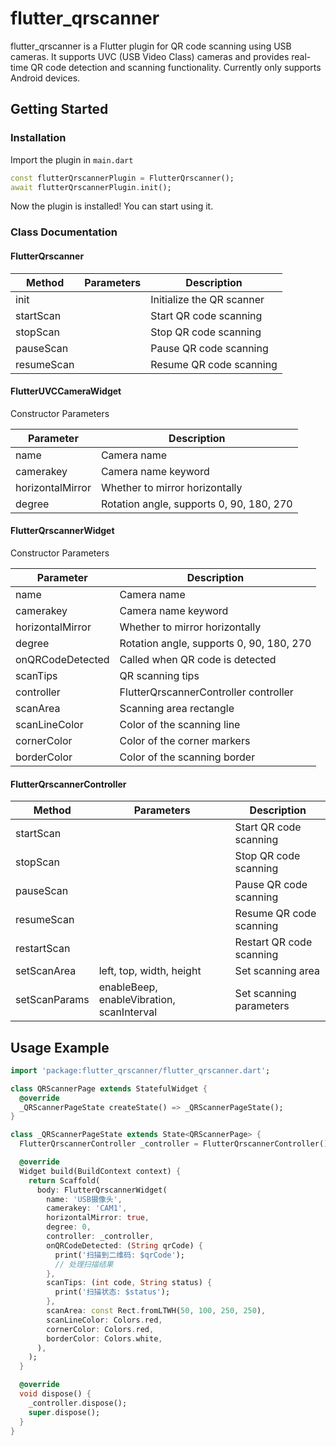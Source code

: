 # flutter_qrscanner

flutter_qrscanner is a Flutter plugin for QR code scanning using USB cameras. It supports UVC (USB Video Class) cameras and provides real-time QR code detection and scanning functionality. Currently only supports Android devices.

## Getting Started

### Installation
Import the plugin in ```main.dart```
```dart
const flutterQrscannerPlugin = FlutterQrscanner();
await flutterQrscannerPlugin.init();
```
Now the plugin is installed! You can start using it.

### Class Documentation
#### FlutterQrscanner
| Method      | Parameters | Description                    |
| ----------- | ---------- | ------------------------------ |
| init        |            | Initialize the QR scanner     |
| startScan   |            | Start QR code scanning         |
| stopScan    |            | Stop QR code scanning          |
| pauseScan   |            | Pause QR code scanning         |
| resumeScan  |            | Resume QR code scanning        |

#### FlutterUVCCameraWidget
Constructor Parameters

| Parameter        | Description                              |
| ---------------- | ---------------------------------------- |
| name             | Camera name                              |
| camerakey        | Camera name keyword                      |
| horizontalMirror | Whether to mirror horizontally           |
| degree           | Rotation angle, supports 0, 90, 180, 270 |

#### FlutterQrscannerWidget
Constructor Parameters

| Parameter        | Description                                  |
| ---------------- | -------------------------------------------- |
| name             | Camera name                                  |
| camerakey        | Camera name keyword                          |
| horizontalMirror | Whether to mirror horizontally               |
| degree           | Rotation angle, supports 0, 90, 180, 270     |
| onQRCodeDetected | Called when QR code is detected              |
| scanTips         | QR scanning tips                             |
| controller       | FlutterQrscannerController controller        |
| scanArea         | Scanning area rectangle                     |
| scanLineColor    | Color of the scanning line                  |
| cornerColor      | Color of the corner markers                 |
| borderColor      | Color of the scanning border                |

#### FlutterQrscannerController
| Method        | Parameters | Description                    |
| ------------- | ---------- | ------------------------------ |
| startScan     |            | Start QR code scanning         |
| stopScan      |            | Stop QR code scanning          |
| pauseScan     |            | Pause QR code scanning         |
| resumeScan    |            | Resume QR code scanning        |
| restartScan   |            | Restart QR code scanning       |
| setScanArea   | left, top, width, height | Set scanning area |
| setScanParams | enableBeep, enableVibration, scanInterval | Set scanning parameters |

## Usage Example

```dart
import 'package:flutter_qrscanner/flutter_qrscanner.dart';

class QRScannerPage extends StatefulWidget {
  @override
  _QRScannerPageState createState() => _QRScannerPageState();
}

class _QRScannerPageState extends State<QRScannerPage> {
  FlutterQrscannerController _controller = FlutterQrscannerController();

  @override
  Widget build(BuildContext context) {
    return Scaffold(
      body: FlutterQrscannerWidget(
        name: 'USB摄像头',
        camerakey: 'CAM1',
        horizontalMirror: true,
        degree: 0,
        controller: _controller,
        onQRCodeDetected: (String qrCode) {
          print('扫描到二维码: $qrCode');
          // 处理扫描结果
        },
        scanTips: (int code, String status) {
          print('扫描状态: $status');
        },
        scanArea: const Rect.fromLTWH(50, 100, 250, 250),
        scanLineColor: Colors.red,
        cornerColor: Colors.red,
        borderColor: Colors.white,
      ),
    );
  }

  @override
  void dispose() {
    _controller.dispose();
    super.dispose();
  }
}
```

